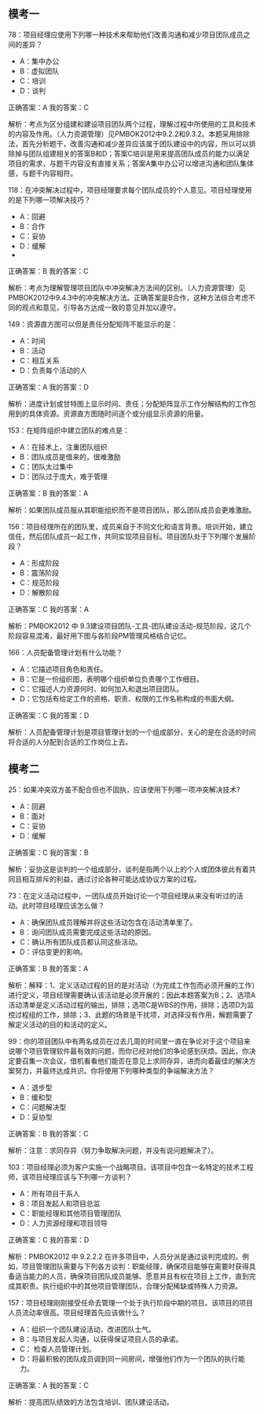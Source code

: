 ## 模考一

78：项目经理应使用下列哪一种技术来帮助他们改善沟通和减少项目团队成员之间的差异？
- A：集中办公
- B：虚拟团队
- C：培训
- D：谈判

正确答案：A	我的答案：C


解析：考点为区分组建和建设项目团队两个过程，理解过程中所使用的工具和技术的内容及作用。（人力资源管理）见PMBOK2012中9.2.2和9.3.2。本题采用排除法，首先分析题干，改善沟通和减少差异应该属于团队建设中的内容，所以可以排除掉与团队组建相关的答案B和D；答案C培训是用来提高团队成员的能力以满足项目的需求，与题干内容没有直接关系；答案A集中办公可以增进沟通和团队集体感，与题干内容相符。

118：在冲突解决过程中，项目经理要求每个团队成员的个人意见。项目经理使用的是下列哪一项解决技巧？

- A：回避
- B：合作
- C：妥协
- D：缓解
-
正确答案：B	我的答案：C

解析：考点为理解管理项目团队中冲突解决方法间的区别。（人力资源管理）见PMBOK2012中9.4.3中的冲突解决方法。正确答案是B合作，这种方法综合考虑不同的观点和意见，引导各方达成一致的意见并加以遵守。

149：资源直方图可以但是责任分配矩阵不能显示的是：
- A：时间
- B：活动
- C：相互关系
- D：负责每个活动的人

正确答案：A	我的答案：D

解析：进度计划或甘特图上显示时间、责任；分配矩阵显示工作分解结构的工作包用到的具体资源。资源直方图随时间逐个或分组显示资源的用量。

153：在矩阵组织中建立团队的难点是：
- A：在技术上，注重团队组织
- B：团队成员是借来的，很难激励
- C：团队太过集中
- D：团队过于庞大，难于管理

正确答案：B	我的答案：A

解析：如果团队成员服从其职能组织而不是项目团队，那么团队成员会更难激励。

156：项目经理所在的团队里，成员来自于不同文化和语言背景。培训开始，建立信任，然后团队成员一起工作，共同实现项目目标。项目团队处于下列哪个发展阶段？
- A：形成阶段
- B：震荡阶段
- C：规范阶段
- D：解散阶段

正确答案：C	我的答案：A

解析：PMBOK2012 中 9.3建设项目团队-工具-团队建设活动-规范阶段，这几个阶段容易混淆，最好用下图与各阶段PM管理风格结合记忆。

166：人员配备管理计划有什么功能？
- A：它描述项目角色和责任。
- B：它是一份组织图，表明哪个组织单位负责哪个工作细目。
- C：它描述人力资源何时、如何加入和退出项目团队。
- D：它包括有给定工作的资格、职责、权限的工作名称构成的书面大纲。

正确答案：C	我的答案：D

解析：人员配备管理计划是项目管理计划的一个组成部分，关心的是在合适的时间将合适的人分配到合适的工作岗位上去。



## 模考二

25：如果冲突双方虽不配合但也不固执，应该使用下列哪一项冲突解决技术?

- A：回避
- B：面对
- C：妥协
- D：缓解

正确答案：C	我的答案：B

解析：妥协这是谈判的一个组成部分，谈判是指两个以上的个人或团体彼此有着共同且相互排斥的利益，通过讨论各种可能达成协议方案的过程。

73：在定义活动过程中，一团队成员开始讨论一个项目经理从来没有听过的活动。此时项目经理应该怎么做？

- A：确保团队成员理解并将这些活动包含在活动清单里了。
- B：询问团队成员需要完成这些活动的原因。
- C：确认所有团队成员都认同这些活动。
- D：评估变更的影响。

正确答案：B	我的答案：A

解析：解释：1、定义活动过程的目的是对活动（为完成工作包而必须开展的工作）进行定义，项目经理需要确认该活动是必须开展的；因此本题答案为B；2、选项A活动清单是定义活动过程的输出，排除；选项C是WBS的作用，排除；选项D为监控过程组的工作，排除；3、此题的场景是干扰项，对选择没有作用，解题需要了解定义活动的目的和活动的定义。

99：你的项目团队中有两名成员在过去几周的时间里一直在争论对于这个项目来说哪个项目管理软件最有效的问题，而你已经对他们的争论感到厌烦。因此，你决定要召集一次会议，借机看看他们能否在意见上求同存异，进而向着最佳的解决方案努力，并最终达成共识。你将使用下列哪种类型的争端解决方法？

- A：退步型
- B：缓和型
- C：问题解决型
- D：妥协型

正确答案：B	我的答案：C

解析：注意：求同存异（努力争取解决问题，并没有说问题解决了）。

103：项目经理必须为客户实施一个战略项目。该项目中包含一名特定的技术工程师，该项目经理应该与下列哪一方谈判？

- A：所有项目干系人
- B：项目发起人和项目总监
- C：职能经理和其他项目管理团队
- D：人力资源经理和项目领导

正确答案：C	我的答案：D

解析：PMBOK2012 中 9.2.2.2 在许多项目中，人员分派是通过谈判完成的。例如，项目管理团队需要与下列各方谈判：职能经理，确保项目能够在需要时获得具备适当能力的人员，确保项目团队成员能够、愿意并且有权在项目上工作，直到完成其职责。执行组织中的其他项目管理团队，合理分配稀缺或特殊人力资源。

157：项目经理刚刚接受任命去管理一个处于执行阶段中期的项目。该项目的项目人员流动率很高。项目经理首先应该做什么？

- A：组织一个团队建设活动，改进团队士气。
- B：与项目发起人沟通，以获得保证项目人员的承诺。
- C： 检查人员管理计划。
- D：将最积极的团队成员调到同一间房间，增强他们作为一个团队的执行能力。

正确答案：A	我的答案：C

解析：提高团队绩效的方法包含培训、团队建设活动。